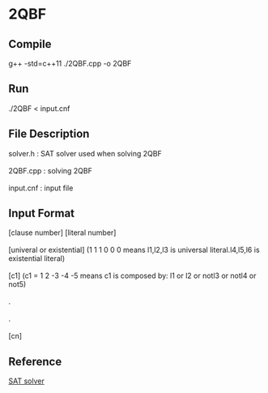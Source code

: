 # 2QBF

## Compile
g++ -std=c++11 ./2QBF.cpp -o 2QBF

## Run
./2QBF < input.cnf

## File Description
solver.h : SAT solver used when solving 2QBF <br></br>
2QBF.cpp : solving 2QBF <br></br>
input.cnf : input file 

## Input Format
[clause number] [literal number] <br></br>
[univeral or existential]  (1 1 1 0 0 0 means l1,l2,l3 is universal literal.l4,l5,l6 is existential literal) <br></br>
[c1]   (c1 = 1 2 -3 -4 -5 means c1 is composed by: l1 or l2 or notl3 or notl4 or not5) <br></br>
. <br></br>
. <br></br>
[cn] 

## Reference
[SAT solver](https://github.com/sukrutrao/SAT-Solver-CDCL)
